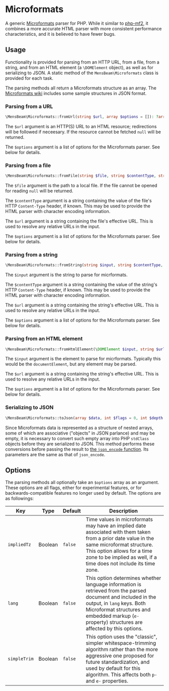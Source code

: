 # Microformats

A generic [Microformats](https://microformats.io/) parser for PHP. While it similar to [php-mf2](https://github.com/microformats/php-mf2), it combines a more accurate HTML parser with more consistent performance characteristics, and it is believed to have fewer bugs.

## Usage

Functionality is provided for parsing from an HTTP URL, from a file, from a string, and from an HTML element (a `\DOMElement` object), as well as for serializing to JSON. A static method of the `MensBeam\Microformats` class is provided for each task.

The parsing methods all return a Microformats structure as an array. The [Microformats wiki](https://microformats.org/wiki/microformats2) includes some sample structures in JSON format.


### Parsing from a URL

```php
\MensBeam\Microformats::fromUrl(string $url, array $options = []): ?array
```

The `$url` argument is an HTTP(S) URL to an HTML resource; redirections will be followed if neceesary. If the resource cannot be fetched `null` will be returned.

The `$options` argument is a list of options for the Microformats parser. See below for details.

### Parsing from a file

```php
\MensBeam\Microformats::fromFile(string $file, string $contentType, string $url, array $options = []): ?array
```

The `$file` argument is the path to a local file. If the file cannot be opened for reading `null` will be returned.

The `$contentType` argument is a string containing the value of the file's HTTP `Content-Type` header, if known. This may be used to provide the HTML parser with character encoding information.

The `$url` argument is a string containing the file's effective URL. This is used to resolve any relative URLs in the input.

The `$options` argument is a list of options for the Microformats parser. See below for details.

### Parsing from a string

```php
\MensBeam\Microformats::fromString(string $input, string $contentType, string $url, array $options = []): array
```

The `$input` argument is the string to parse for micrformats.

The `$contentType` argument is a string containing the value of the string's HTTP `Content-Type` header, if known. This may be used to provide the HTML parser with character encoding information.

The `$url` argument is a string containing the string's effective URL. This is used to resolve any relative URLs in the input.

The `$options` argument is a list of options for the Microformats parser. See below for details.

### Parsing from an HTML element

```php
\MensBeam\Microformats::fromHtmlElement(\DOMElement $input, string $url, array $options = []): array
```

The `$input` argument is the element to parse for micrformats. Typically this would be the `documentElement`, but any element may be parsed.

The `$url` argument is a string containing the string's effective URL. This is used to resolve any relative URLs in the input.

The `$options` argument is a list of options for the Microformats parser. See below for details.

### Serializing to JSON

```php
\MensBeam\Microformats::toJson(array $data, int $flags = 0, int $depth = 512): string
```

Since Microformats data is represented as a structure of nested arrays, some of which are associative ("objects" in JSON parlance) and may be empty, it is necessary to convert such empty array into PHP `stdClass` objects before they are serialized to JSON. This method performs these conversions before passing the result to [the `json_encode` function](https://www.php.net/manual/en/function.json-encode). Its parameters are the same as that of `json_encode`.

## Options

The parsing methods all optionally take an `$options` array as an argument. These options are all flags, either for experimental features, or for backwards-compatible features no longer used by default. The options are as followings:

| Key          | Type    | Default | Description
|--------------|---------|---------|------------
| `impliedTz`  | Boolean | `false` | Time values in microformats may have an implied date associated with them taken from a prior date value in the same microformat structure. This option allows for a time zone to be implied as well, if a time does not include its time zone.
| `lang`       | Boolean | `false` | This option determines whether language information is retrieved from the parsed document and included in the output, in `lang` keys. Both Microformat structures and embedded markup (`e-` property) structures are affected by this options.
| `simpleTrim` | Boolean | `false` | This option uses the "classic", simpler whitespace-trimming algorithm rather than the more aggressive one proposed for future standardization, and used by default for this algorithm. This affects both `p-` and `e-` properties.
